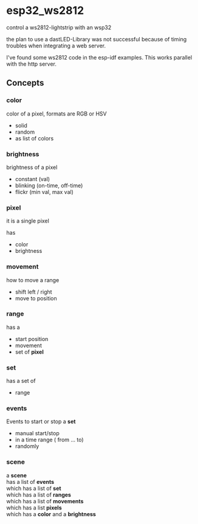 # esp32_ws2812
control a ws2812-lightstrip with an wsp32

the plan to use a dastLED-Library was not successful because of timing troubles when integrating a web server.

I've found some ws2812 code in the esp-idf examples. This works parallel with the http server.


## Concepts

### color
color of a pixel, formats are RGB or HSV
- solid
- random
- as list of colors

### brightness
brightness of a pixel
- constant (val)
- blinking (on-time, off-time)
- flickr (min val, max val)

### pixel

it is a single pixel

has
- color
- brightness

### movement

how to move a range
- shift left / right
- move to position

### range

has a
- start position
- movement
- set of **pixel**

### set

has a set of
- range

### events

Events to start or stop a **set**
- manual start/stop
- in a time range ( from ... to)
- randomly

### scene

a **scene**<br>
has a list of **events**<br>
which has a list of **set**<br>
which has a list of **ranges**<br>
which has a list of **movements**<br>
which has a list **pixels**<br>
which has a **color** and a **brightness**